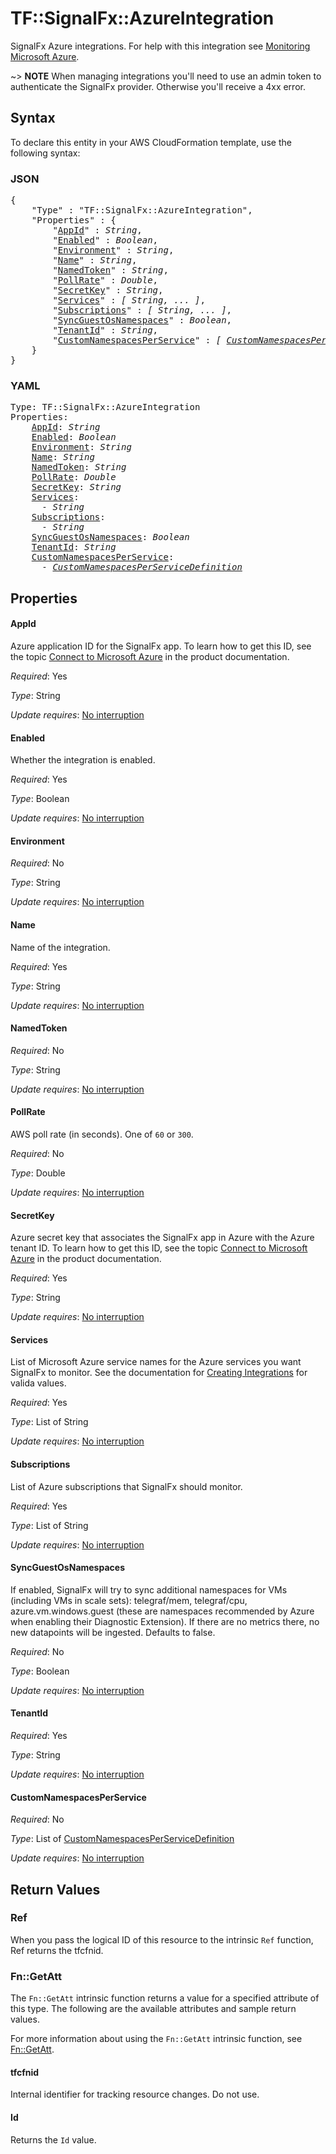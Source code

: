 # TF::SignalFx::AzureIntegration

SignalFx Azure integrations. For help with this integration see [Monitoring Microsoft Azure](https://docs.signalfx.com/en/latest/integrations/azure-info.html#connect-to-azure).

~> **NOTE** When managing integrations you'll need to use an admin token to authenticate the SignalFx provider. Otherwise you'll receive a 4xx error.

## Syntax

To declare this entity in your AWS CloudFormation template, use the following syntax:

### JSON

<pre>
{
    "Type" : "TF::SignalFx::AzureIntegration",
    "Properties" : {
        "<a href="#appid" title="AppId">AppId</a>" : <i>String</i>,
        "<a href="#enabled" title="Enabled">Enabled</a>" : <i>Boolean</i>,
        "<a href="#environment" title="Environment">Environment</a>" : <i>String</i>,
        "<a href="#name" title="Name">Name</a>" : <i>String</i>,
        "<a href="#namedtoken" title="NamedToken">NamedToken</a>" : <i>String</i>,
        "<a href="#pollrate" title="PollRate">PollRate</a>" : <i>Double</i>,
        "<a href="#secretkey" title="SecretKey">SecretKey</a>" : <i>String</i>,
        "<a href="#services" title="Services">Services</a>" : <i>[ String, ... ]</i>,
        "<a href="#subscriptions" title="Subscriptions">Subscriptions</a>" : <i>[ String, ... ]</i>,
        "<a href="#syncguestosnamespaces" title="SyncGuestOsNamespaces">SyncGuestOsNamespaces</a>" : <i>Boolean</i>,
        "<a href="#tenantid" title="TenantId">TenantId</a>" : <i>String</i>,
        "<a href="#customnamespacesperservice" title="CustomNamespacesPerService">CustomNamespacesPerService</a>" : <i>[ <a href="customnamespacesperservicedefinition.md">CustomNamespacesPerServiceDefinition</a>, ... ]</i>
    }
}
</pre>

### YAML

<pre>
Type: TF::SignalFx::AzureIntegration
Properties:
    <a href="#appid" title="AppId">AppId</a>: <i>String</i>
    <a href="#enabled" title="Enabled">Enabled</a>: <i>Boolean</i>
    <a href="#environment" title="Environment">Environment</a>: <i>String</i>
    <a href="#name" title="Name">Name</a>: <i>String</i>
    <a href="#namedtoken" title="NamedToken">NamedToken</a>: <i>String</i>
    <a href="#pollrate" title="PollRate">PollRate</a>: <i>Double</i>
    <a href="#secretkey" title="SecretKey">SecretKey</a>: <i>String</i>
    <a href="#services" title="Services">Services</a>: <i>
      - String</i>
    <a href="#subscriptions" title="Subscriptions">Subscriptions</a>: <i>
      - String</i>
    <a href="#syncguestosnamespaces" title="SyncGuestOsNamespaces">SyncGuestOsNamespaces</a>: <i>Boolean</i>
    <a href="#tenantid" title="TenantId">TenantId</a>: <i>String</i>
    <a href="#customnamespacesperservice" title="CustomNamespacesPerService">CustomNamespacesPerService</a>: <i>
      - <a href="customnamespacesperservicedefinition.md">CustomNamespacesPerServiceDefinition</a></i>
</pre>

## Properties

#### AppId

Azure application ID for the SignalFx app. To learn how to get this ID, see the topic [Connect to Microsoft Azure](https://docs.signalfx.com/en/latest/getting-started/send-data.html#connect-to-microsoft-azure) in the product documentation.

_Required_: Yes

_Type_: String

_Update requires_: [No interruption](https://docs.aws.amazon.com/AWSCloudFormation/latest/UserGuide/using-cfn-updating-stacks-update-behaviors.html#update-no-interrupt)

#### Enabled

Whether the integration is enabled.

_Required_: Yes

_Type_: Boolean

_Update requires_: [No interruption](https://docs.aws.amazon.com/AWSCloudFormation/latest/UserGuide/using-cfn-updating-stacks-update-behaviors.html#update-no-interrupt)

#### Environment

_Required_: No

_Type_: String

_Update requires_: [No interruption](https://docs.aws.amazon.com/AWSCloudFormation/latest/UserGuide/using-cfn-updating-stacks-update-behaviors.html#update-no-interrupt)

#### Name

Name of the integration.

_Required_: Yes

_Type_: String

_Update requires_: [No interruption](https://docs.aws.amazon.com/AWSCloudFormation/latest/UserGuide/using-cfn-updating-stacks-update-behaviors.html#update-no-interrupt)

#### NamedToken

_Required_: No

_Type_: String

_Update requires_: [No interruption](https://docs.aws.amazon.com/AWSCloudFormation/latest/UserGuide/using-cfn-updating-stacks-update-behaviors.html#update-no-interrupt)

#### PollRate

AWS poll rate (in seconds). One of `60` or `300`.

_Required_: No

_Type_: Double

_Update requires_: [No interruption](https://docs.aws.amazon.com/AWSCloudFormation/latest/UserGuide/using-cfn-updating-stacks-update-behaviors.html#update-no-interrupt)

#### SecretKey

Azure secret key that associates the SignalFx app in Azure with the Azure tenant ID. To learn how to get this ID, see the topic [Connect to Microsoft Azure](https://docs.signalfx.com/en/latest/integrations/azure-info.html#connect-to-azure) in the product documentation.

_Required_: Yes

_Type_: String

_Update requires_: [No interruption](https://docs.aws.amazon.com/AWSCloudFormation/latest/UserGuide/using-cfn-updating-stacks-update-behaviors.html#update-no-interrupt)

#### Services

List of Microsoft Azure service names for the Azure services you want SignalFx to monitor. See the documentation for [Creating Integrations](https://developers.signalfx.com/integrations_reference.html#operation/Create%20Integration) for valida values.

_Required_: Yes

_Type_: List of String

_Update requires_: [No interruption](https://docs.aws.amazon.com/AWSCloudFormation/latest/UserGuide/using-cfn-updating-stacks-update-behaviors.html#update-no-interrupt)

#### Subscriptions

List of Azure subscriptions that SignalFx should monitor.

_Required_: Yes

_Type_: List of String

_Update requires_: [No interruption](https://docs.aws.amazon.com/AWSCloudFormation/latest/UserGuide/using-cfn-updating-stacks-update-behaviors.html#update-no-interrupt)

#### SyncGuestOsNamespaces

If enabled, SignalFx will try to sync additional namespaces for VMs (including VMs in scale sets): telegraf/mem, telegraf/cpu, azure.vm.windows.guest (these are namespaces recommended by Azure when enabling their Diagnostic Extension). If there are no metrics there, no new datapoints will be ingested. Defaults to false.

_Required_: No

_Type_: Boolean

_Update requires_: [No interruption](https://docs.aws.amazon.com/AWSCloudFormation/latest/UserGuide/using-cfn-updating-stacks-update-behaviors.html#update-no-interrupt)

#### TenantId

_Required_: Yes

_Type_: String

_Update requires_: [No interruption](https://docs.aws.amazon.com/AWSCloudFormation/latest/UserGuide/using-cfn-updating-stacks-update-behaviors.html#update-no-interrupt)

#### CustomNamespacesPerService

_Required_: No

_Type_: List of <a href="customnamespacesperservicedefinition.md">CustomNamespacesPerServiceDefinition</a>

_Update requires_: [No interruption](https://docs.aws.amazon.com/AWSCloudFormation/latest/UserGuide/using-cfn-updating-stacks-update-behaviors.html#update-no-interrupt)

## Return Values

### Ref

When you pass the logical ID of this resource to the intrinsic `Ref` function, Ref returns the tfcfnid.

### Fn::GetAtt

The `Fn::GetAtt` intrinsic function returns a value for a specified attribute of this type. The following are the available attributes and sample return values.

For more information about using the `Fn::GetAtt` intrinsic function, see [Fn::GetAtt](https://docs.aws.amazon.com/AWSCloudFormation/latest/UserGuide/intrinsic-function-reference-getatt.html).

#### tfcfnid

Internal identifier for tracking resource changes. Do not use.

#### Id

Returns the <code>Id</code> value.

